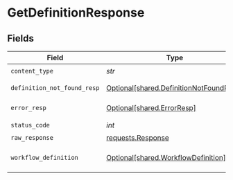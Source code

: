 # GetDefinitionResponse


## Fields

| Field                                                                                    | Type                                                                                     | Required                                                                                 | Description                                                                              |
| ---------------------------------------------------------------------------------------- | ---------------------------------------------------------------------------------------- | ---------------------------------------------------------------------------------------- | ---------------------------------------------------------------------------------------- |
| `content_type`                                                                           | *str*                                                                                    | :heavy_check_mark:                                                                       | N/A                                                                                      |
| `definition_not_found_resp`                                                              | [Optional[shared.DefinitionNotFoundResp]](../../models/shared/definitionnotfoundresp.md) | :heavy_minus_sign:                                                                       | Definition Not found                                                                     |
| `error_resp`                                                                             | [Optional[shared.ErrorResp]](../../models/shared/errorresp.md)                           | :heavy_minus_sign:                                                                       | Validation Errors                                                                        |
| `status_code`                                                                            | *int*                                                                                    | :heavy_check_mark:                                                                       | N/A                                                                                      |
| `raw_response`                                                                           | [requests.Response](https://requests.readthedocs.io/en/latest/api/#requests.Response)    | :heavy_minus_sign:                                                                       | N/A                                                                                      |
| `workflow_definition`                                                                    | [Optional[shared.WorkflowDefinition]](../../models/shared/workflowdefinition.md)         | :heavy_minus_sign:                                                                       | Returns the Workflow definition                                                          |